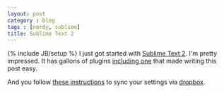 ```yaml
---
layout: post
category : blog
tags : [nerdy, sublime]
title: Sublime Text 2
---
```

{% include JB/setup %}
I just got started with [Sublime Text 2](http://www.sublimetext.com/).  I'm pretty impressed.  It has gallons of plugins [including one](https://github.com/dnfehren/SublimeJekyll) that made writing this post easy.

And you follow [these instructions](http://juhap.iki.fi/misc/using-dropbox-to-sync-sublime-text-settings-across-windows-computers/) to sync your settings via [dropbox](https://www.dropbox.com/).